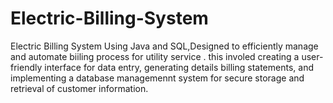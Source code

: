 # Electric-Billing-System
Electric Billing System Using Java and SQL,Designed to efficiently manage and automate biiling process for utility service . this involed creating a user-friendly interface for data entry, generating details billing statements, and implementing a database managemennt system for secure storage and retrieval of customer information.
